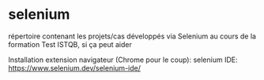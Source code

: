 # selenium
répertoire contenant les projets/cas développés via Selenium au cours de la formation Test ISTQB, si ça peut aider


Installation extension navigateur (Chrome pour le coup): selenium IDE: https://www.selenium.dev/selenium-ide/
